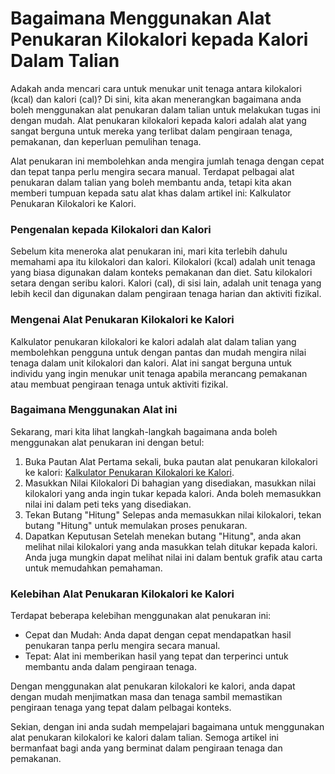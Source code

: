 Bagaimana Menggunakan Alat Penukaran Kilokalori kepada Kalori Dalam Talian
==========================================================================

Adakah anda mencari cara untuk menukar unit tenaga antara kilokalori (kcal) dan kalori (cal)? Di sini, kita akan menerangkan bagaimana anda boleh menggunakan alat penukaran dalam talian untuk melakukan tugas ini dengan mudah. Alat penukaran kilokalori kepada kalori adalah alat yang sangat berguna untuk mereka yang terlibat dalam pengiraan tenaga, pemakanan, dan keperluan pemulihan tenaga.

Alat penukaran ini membolehkan anda mengira jumlah tenaga dengan cepat dan tepat tanpa perlu mengira secara manual. Terdapat pelbagai alat penukaran dalam talian yang boleh membantu anda, tetapi kita akan memberi tumpuan kepada satu alat khas dalam artikel ini: Kalkulator Penukaran Kilokalori ke Kalori.

### Pengenalan kepada Kilokalori dan Kalori

Sebelum kita meneroka alat penukaran ini, mari kita terlebih dahulu memahami apa itu kilokalori dan kalori. Kilokalori (kcal) adalah unit tenaga yang biasa digunakan dalam konteks pemakanan dan diet. Satu kilokalori setara dengan seribu kalori. Kalori (cal), di sisi lain, adalah unit tenaga yang lebih kecil dan digunakan dalam pengiraan tenaga harian dan aktiviti fizikal.

### Mengenai Alat Penukaran Kilokalori ke Kalori

Kalkulator penukaran kilokalori ke kalori adalah alat dalam talian yang membolehkan pengguna untuk dengan pantas dan mudah mengira nilai tenaga dalam unit kilokalori dan kalori. Alat ini sangat berguna untuk individu yang ingin menukar unit tenaga apabila merancang pemakanan atau membuat pengiraan tenaga untuk aktiviti fizikal.

### Bagaimana Menggunakan Alat ini

Sekarang, mari kita lihat langkah-langkah bagaimana anda boleh menggunakan alat penukaran ini dengan betul:

1. Buka Pautan Alat Pertama sekali, buka pautan alat penukaran kilokalori ke kalori: [Kalkulator Penukaran Kilokalori ke Kalori](https://www.onlinecalculatorsfree.com/ms/convert/kilocalories-to-calories.html).
2. Masukkan Nilai Kilokalori Di bahagian yang disediakan, masukkan nilai kilokalori yang anda ingin tukar kepada kalori. Anda boleh memasukkan nilai ini dalam peti teks yang disediakan.
3. Tekan Butang "Hitung" Selepas anda memasukkan nilai kilokalori, tekan butang "Hitung" untuk memulakan proses penukaran.
4. Dapatkan Keputusan Setelah menekan butang "Hitung", anda akan melihat nilai kilokalori yang anda masukkan telah ditukar kepada kalori. Anda juga mungkin dapat melihat nilai ini dalam bentuk grafik atau carta untuk memudahkan pemahaman.

### Kelebihan Alat Penukaran Kilokalori ke Kalori

Terdapat beberapa kelebihan menggunakan alat penukaran ini:

- Cepat dan Mudah: Anda dapat dengan cepat mendapatkan hasil penukaran tanpa perlu mengira secara manual.
- Tepat: Alat ini memberikan hasil yang tepat dan terperinci untuk membantu anda dalam pengiraan tenaga.

Dengan menggunakan alat penukaran kilokalori ke kalori, anda dapat dengan mudah menjimatkan masa dan tenaga sambil memastikan pengiraan tenaga yang tepat dalam pelbagai konteks.

Sekian, dengan ini anda sudah mempelajari bagaimana untuk menggunakan alat penukaran kilokalori ke kalori dalam talian. Semoga artikel ini bermanfaat bagi anda yang berminat dalam pengiraan tenaga dan pemakanan.